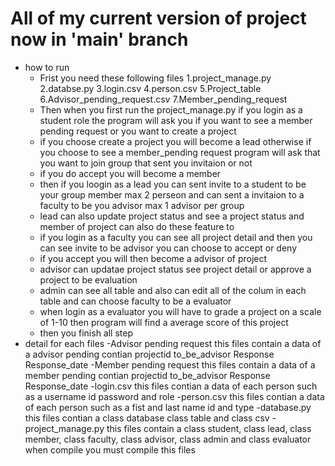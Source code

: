 # All of my current version of project now in 'main' branch
* how to run
  - Frist you need these following files 1.project_manage.py 2.databse.py 3.login.csv 4.person.csv 5.Project_table 6.Advisor_pending_request.csv 7.Member_pending_request
  - Then when you first run the project_manage.py if you login as a student role the program will ask you if you want to see a member pending request or you want to create a project
  - if you choose create a project you will become a lead otherwise if you choose to see a member_pending request program will ask that you want to join group that sent you invitaion or not
  - if you do accept you will become a member
  - then if you loogin as a lead you can sent invite to a student to be your group member max 2 perseon and can sent a invitaion to a faculty to be you advisor max 1 advisor per group
  - lead can also update project status and see a project status and member of project can also do these feature to
  - if you login as a faculty you can see all project detail and then you can see invite to be advisor you can choose to accept or deny
  - if you accept you will then become a advisor of project
  - advisor can updatae project status see project detail or approve a project to be evaluation
  - admin can see all table and also can edit all of the colum in each table and can choose faculty to be a evaluator
  - when login as a evaluator you will have to grade a project on a scale of 1-10 then program will find a average score of this project
  - then you finish all step
* detail for each files
  -Advisor pending request this files contain a data of a advisor pending contian projectid to_be_advisor Response Response_date
  -Member pending request this files contain a data of a member pending contian projectid to_be_advisor Response Response_date
  -login.csv this files contian a data of each person such as a username id password and role
  -person.csv this files  contian a data of each person such as a fist and last name id and type
  -database.py this files contian a class database class table and class csv
  -project_manage.py this files contain a class student, class lead, class member, class faculty, class advisor, class admin and class evaluator when compile you must compile this files
